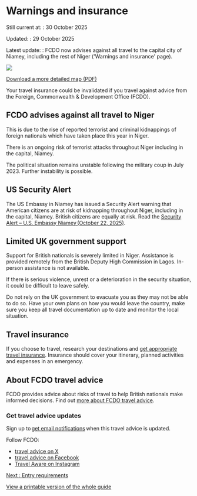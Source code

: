 # Warnings and insurance

Still current at:
:   30 October 2025

Updated:
:   29 October 2025

Latest update:
:   FCDO now advises against all travel to the capital city of Niamey, including the rest of Niger ('Warnings and insurance' page).

![](https://assets.publishing.service.gov.uk/media/69021020918e1f940b3cf7e5/FCDO__TA__029_-_Niger_Travel_Advice_Ed5__WEB_.jpg)


[Download a more detailed map (PDF)](https://assets.publishing.service.gov.uk/media/69021020bdb1ef2270a1d106/FCDO__TA__029_-_Niger_Travel_Advice_Ed5.pdf)

Your travel insurance could be invalidated if you travel against advice from the Foreign, Commonwealth & Development Office (FCDO).

## FCDO advises against all travel to Niger

This is due to the rise of reported terrorist and criminal kidnappings of foreign nationals which have taken place this year in Niger.

There is an ongoing risk of terrorist attacks throughout Niger including in the capital, Niamey.

The political situation remains unstable following the military coup in July 2023. Further instability is possible.

## US Security Alert

The US Embassy in Niamey has issued a Security Alert warning that American citizens are at risk of kidnapping throughout Niger, including in the capital, Niamey. British citizens are equally at risk. Read the [Security Alert – U.S. Embassy Niamey (October 22, 2025)](https://ne.usembassy.gov/security-alert-u-s-embassy-niamey-october-22-2025/).

## Limited UK government support

Support for British nationals is severely limited in Niger. Assistance is provided remotely from the British Deputy High Commission in Lagos. In-person assistance is not available.

If there is serious violence, unrest or a deterioration in the security situation, it could be difficult to leave safely.

Do not rely on the UK government to evacuate you as they may not be able to do so. Have your own plans on how you would leave the country, make sure you keep all travel documentation up to date and monitor the local situation.

## Travel insurance

If you choose to travel, research your destinations and [get appropriate travel insurance](https://www.gov.uk/guidance/foreign-travel-insurance). Insurance should cover your itinerary, planned activities and expenses in an emergency.

## About FCDO travel advice

FCDO provides advice about risks of travel to help British nationals make informed decisions. Find out [more about FCDO travel advice](https://www.gov.uk/guidance/about-foreign-commonwealth-development-office-travel-advice).

### Get travel advice updates

Sign up to [get email notifications](https://www.gov.uk/foreign-travel-advice/niger/email-signup) when this travel advice is updated.

Follow FCDO:

* [travel advice on X](https://x.com/fcdotravelgovuk)
* [travel advice on Facebook](https://www.facebook.com/FCDOTravel/)
* [Travel Aware on Instagram](https://www.instagram.com/accounts/login/?next=https%3A%2F%2Fwww.instagram.com%2Ftravelaware%2F&is_from_rle)

[Next
:
Entry requirements](/foreign-travel-advice/niger/entry-requirements)

[View a printable version of the whole guide](/foreign-travel-advice/niger/print)